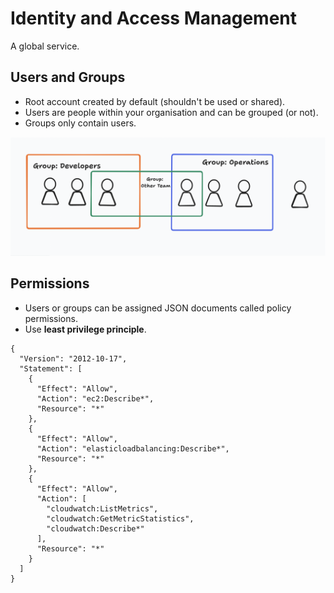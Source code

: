 # Identity and Access Management

A global service.

## Users and Groups

- Root account created by default (shouldn't be used or shared).
- Users are people within your organisation and can be grouped (or not).
- Groups only contain users.

![](assets/iam-groups.png)

## Permissions

- Users or groups can be assigned JSON documents called policy permissions.
- Use **least privilege principle**.

```
{
  "Version": "2012-10-17",
  "Statement": [
    {
      "Effect": "Allow",
      "Action": "ec2:Describe*",
      "Resource": "*"
    },
    {
      "Effect": "Allow",
      "Action": "elasticloadbalancing:Describe*",
      "Resource": "*"
    },
    {
      "Effect": "Allow",
      "Action": [
        "cloudwatch:ListMetrics",
        "cloudwatch:GetMetricStatistics",
        "cloudwatch:Describe*"
      ],
      "Resource": "*"
    }
  ]
}

```
